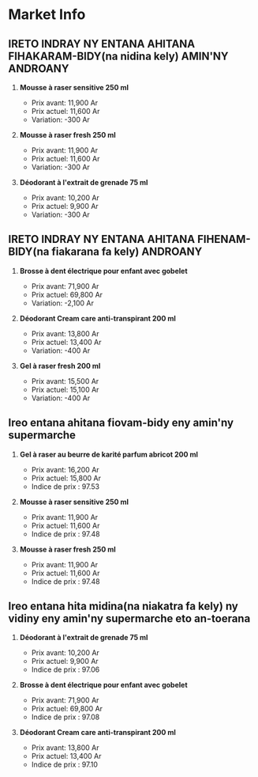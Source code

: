# Market Info

## IRETO INDRAY NY ENTANA AHITANA FIHAKARAM-BIDY(na nidina kely) AMIN'NY ANDROANY

1. **Mousse à raser sensitive 250 ml**
   - Prix avant: 11,900 Ar
   - Prix actuel: 11,600 Ar
   - Variation: -300 Ar

2. **Mousse à raser fresh 250 ml**
   - Prix avant: 11,900 Ar
   - Prix actuel: 11,600 Ar
   - Variation: -300 Ar

3. **Déodorant à l'extrait de grenade 75 ml**
   - Prix avant: 10,200 Ar
   - Prix actuel: 9,900 Ar
   - Variation: -300 Ar

## IRETO INDRAY NY ENTANA AHITANA FIHENAM-BIDY(na fiakarana fa kely) ANDROANY

1. **Brosse à dent électrique pour enfant avec gobelet**
   - Prix avant: 71,900 Ar
   - Prix actuel: 69,800 Ar
   - Variation: -2,100 Ar

2. **Déodorant Cream care anti-transpirant 200 ml**
   - Prix avant: 13,800 Ar
   - Prix actuel: 13,400 Ar
   - Variation: -400 Ar

3. **Gel à raser fresh 200 ml**
   - Prix avant: 15,500 Ar
   - Prix actuel: 15,100 Ar
   - Variation: -400 Ar

## Ireo entana ahitana fiovam-bidy eny amin'ny supermarche

1. **Gel à raser au beurre de karité parfum abricot 200 ml**
   - Prix avant: 16,200 Ar
   - Prix actuel: 15,800 Ar
   - Indice de prix : 97.53

2. **Mousse à raser sensitive 250 ml**
   - Prix avant: 11,900 Ar
   - Prix actuel: 11,600 Ar
   - Indice de prix : 97.48

3. **Mousse à raser fresh 250 ml**
   - Prix avant: 11,900 Ar
   - Prix actuel: 11,600 Ar
   - Indice de prix : 97.48

## Ireo entana hita midina(na niakatra fa kely) ny vidiny eny amin'ny supermarche eto an-toerana

1. **Déodorant à l'extrait de grenade 75 ml**
   - Prix avant: 10,200 Ar
   - Prix actuel: 9,900 Ar
   - Indice de prix : 97.06

2. **Brosse à dent électrique pour enfant avec gobelet**
   - Prix avant: 71,900 Ar
   - Prix actuel: 69,800 Ar
   - Indice de prix : 97.08

3. **Déodorant Cream care anti-transpirant 200 ml**
   - Prix avant: 13,800 Ar
   - Prix actuel: 13,400 Ar
   - Indice de prix : 97.10

